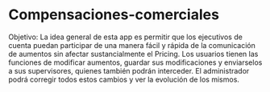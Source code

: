 # Compensaciones-comerciales
Objetivo: La idea general de esta app es permitir que los ejecutivos de cuenta puedan participar de una manera fácil y rápida de la comunicación de aumentos sin afectar sustancialmente el Pricing. 
Los usuarios tienen las funciones de modificar aumentos, guardar sus modificaciones y enviarselos a sus supervisores, quienes también podrán interceder. El administrador podrá corregir todos estos cambios y ver la evolución de los mismos. 
